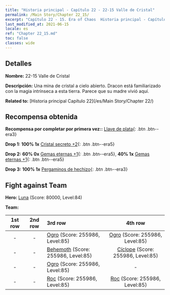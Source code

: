 ```yaml
---
title: "Historia principal - Capítulo 22 - 22-15 Valle de Cristal"
permalink: /Main Story/Chapter 22_15/
excerpt: "Capítulo 22 - 15. Era of Chaos  Historia principal - Capítulo 22_15. 22-15 Valle de Cristal"
last_modified_at: 2021-06-15
locale: es
ref: "Chapter 22_15.md"
toc: false
classes: wide
---
```


## Detalles

 **Nombre:** 22-15 Valle de Cristal

 **Descripción:** Una mina de cristal a cielo abierto. Dracon está familiarizado con la magia intrínseca a esta tierra. Parece que su madre vivió aquí.

 **Related to:** [Historia principal Capítulo 22](/es/Main Story/Chapter 22/)

## Recompensa obtenida

 **Recompensa por completar por primera vez::** [Llave de plata](/ItemsES/con_693/){: .btn .btn--era3}

 **Drop 1:** **100% 1x** [Cristal secreto +2](/ItemsES/mat_80/){: .btn .btn--era5}

 **Drop 2:** **60% 0x** [Gemas eternas +1](/ItemsES/mat_72/){: .btn .btn--era5}, **40% 1x** [Gemas eternas +1](/ItemsES/mat_72/){: .btn .btn--era5}

 **Drop 3:** **100% 1x** [Pergaminos de hechizo](/ItemsES/con_694/){: .btn .btn--era3}


## Fight against Team
 **Hero:** [Luna](/es/heroes/Luna/) (Score: 80000, Level:84)

 **Team:**


  | 1st row | 2nd row | 3rd row | 4th row |
  |:----:|:----:|:----|:----:|
  | - | - | [Ogro](/es/units/Ogre/) (Score: 255986, Level:85)  | [Ogro](/es/units/Ogre/) (Score: 255986, Level:85)  |
  | - | - | [Behemoth](/es/units/Behemoth/) (Score: 255986, Level:85)  | [Cíclope](/es/units/Cyclops/) (Score: 255986, Level:85)  |
  | - | - | [Ogro](/es/units/Ogre/) (Score: 255986, Level:85)  | - |
  | - | - | [Roc](/es/units/Roc/) (Score: 255986, Level:85)  | [Roc](/es/units/Roc/) (Score: 255986, Level:85)  |


